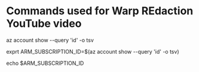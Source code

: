 # Commands used for Warp REdaction YouTube video

az account show --query 'id' -o tsv

exprt ARM_SUBSCRIPTION_ID=$(az account show --query 'id' -o tsv)

echo $ARM_SUBSCRIPTION_ID

